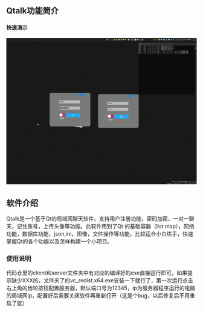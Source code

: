 ## Qtalk功能简介
#### 快速演示
![demo](./demo.gif)
## 软件介绍
   Qtalk是一个基于Qt的局域网聊天软件，支持用户注册功能，密码加密，一对一聊天，记住账号，上传头像等功能。此软件用到了Qt 的基础容器（list map），网络功能，数据库功能，json,ini，图像，文件操作等功能，比较适合小白练手，快速掌握Qt的各个功能以及怎样构建一个小项目。

### 使用说明

代码仓里的client和server文件夹中有对应的编译好的exe直接运行即可，如果提示缺少XXX的，文件夹了的vc_redist.x64.exe安装一下就行了，第一次运行点击右上角的齿轮按钮配置服务器，默认端口号为12345，ip为服务器程序运行的电脑的局域网ip，配置好后需要关闭软件再重新打开（这是个bug，以后修复后不用重启了就）


